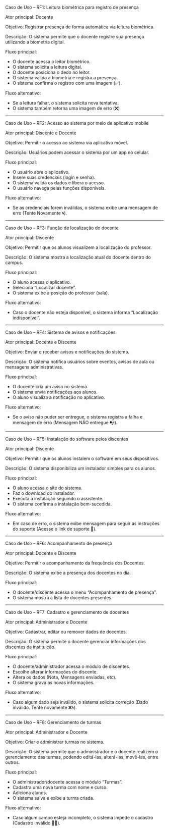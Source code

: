 Caso de Uso – RF1: Leitura biométrica para registro de presença

Ator principal: Docente

Objetivo: Registrar presença de forma automática via leitura biométrica.

Descrição: O sistema permite que o docente registre sua presença utilizando a biometria digital.

Fluxo principal:

- O docente acessa o leitor biométrico.
- O sistema solicita a leitura digital.
- O docente posiciona o dedo no leitor.
- O sistema valida a biometria e registra a presença.
- O sistema confirma o registro com uma imagem (✅).

Fluxo alternativo:

- Se a leitura falhar, o sistema solicita nova tentativa.
- O sistema também retorna uma imagem de erro (❌)

____________________________________________________________________

Caso de Uso – RF2: Acesso ao sistema por meio de aplicativo mobile

Ator principal: Discente e Docente

Objetivo: Permitir o acesso ao sistema via aplicativo móvel.

Descrição: Usuários podem acessar o sistema por um app no celular.

Fluxo principal:

- O usuário abre o aplicativo.
- Insere suas credenciais (login e senha).
- O sistema valida os dados e libera o acesso.
- O usuário navega pelas funções disponíveis.

Fluxo alternativo:

- Se as credenciais forem inválidas, o sistema exibe uma mensagem de erro (Tente Novamente 🌀).

____________________________________________________________________

Caso de Uso – RF3: Função de localização do docente

Ator principal: Discente

Objetivo: Permitir que os alunos visualizem a localização do professor.

Descrição: O sistema mostra a localização atual do docente dentro do campus.

Fluxo principal:

- O aluno acessa o aplicativo.
- Seleciona “Localizar docente”.
- O sistema exibe a posição do professor (sala).

Fluxo alternativo:

- Caso o docente não esteja disponível, o sistema informa “Localização indisponível”.

____________________________________________________________________

Caso de Uso – RF4: Sistema de avisos e notificações

Ator principal: Docente e Discente

Objetivo: Enviar e receber avisos e notificações do sistema.

Descrição: O sistema notifica usuários sobre eventos, avisos de aula ou mensagens administrativas.

Fluxo principal:

- O docente cria um aviso no sistema.
- O sistema envia notificações aos alunos.
- O aluno visualiza a notificação no aplicativo.

Fluxo alternativo:

- Se o aviso não puder ser entregue, o sistema registra a falha e mensagem de erro (Mensagem NÃO entregue 📭).

____________________________________________________________________
 
Caso de Uso – RF5: Instalação do software pelos discentes

Ator principal: Discente

Objetivo: Permitir que os alunos instalem o software em seus dispositivos.

Descrição: O sistema disponibiliza um instalador simples para os alunos.

Fluxo principal:

- O aluno acessa o site do sistema.
- Faz o download do instalador.
- Executa a instalação seguindo o assistente.
- O sistema confirma a instalação bem-sucedida.

Fluxo alternativo:

- Em caso de erro, o sistema exibe mensagem para seguir as instruções do suporte (Acesse o link de suporte 🔗).

____________________________________________________________________

Caso de Uso – RF6: Acompanhamento de presença

Ator principal: Docente e Discente

Objetivo: Permitir o acompanhamento da frequência dos Docentes.

Descrição: O sistema exibe a presença dos docentes no dia.

Fluxo principal:

- O docente/discente acessa o menu “Acompanhamento de presença”.
- O sistema mostra a lista de docentes presentes.

____________________________________________________________________
 
Caso de Uso – RF7: Cadastro e gerenciamento de docentes

Ator principal: Administrador e Docente

Objetivo: Cadastrar, editar ou remover dados de docentes.

Descrição: O sistema permite o docente gerenciar informações dos discentes da instituição.

Fluxo principal:

- O docente/administrador acessa o módulo de discentes.
- Escolhe alterar informações do discente.
- Altera os dados (Nota, Mensagens enviadas, etc).
- O sistema grava as novas informações.

Fluxo alternativo:

- Caso algum dado seja inválido, o sistema solicita correção (Dado inválido. Tente novamente ❌🌀).

____________________________________________________________________

Caso de Uso – RF8: Gerenciamento de turmas

Ator principal: Administrador e Docente

Objetivo: Criar e administrar turmas no sistema.

Descrição: O sistema permite que o administrador e o docente realizem o gerenciamento das turmas, podendo editá-las, alterá-las, movê-las, entre outros.

Fluxo principal:

- O administrador/docente acessa o módulo “Turmas”.
- Cadastra uma nova turma com nome e curso.
- Adiciona alunos.
- O sistema salva e exibe a turma criada.

Fluxo alternativo:

- Caso algum campo esteja incompleto, o sistema impede o cadastro (Cadastro inválido 📄❌).
